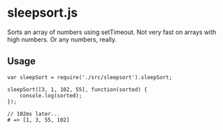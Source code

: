 # sleepsort.js

Sorts an array of numbers using setTimeout. Not very fast on arrays with high numbers. Or any numbers, really.

## Usage

	var sleepSort = require('./src/sleepsort').sleepSort;

	sleepSort([3, 1, 102, 55], function(sorted) {
		console.log(sorted);
	});

	// 102ms later...
	# => [1, 3, 55, 102]